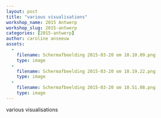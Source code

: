 ```yaml
---
layout: post
title: "various visualisations"
workshop_name: 2015 Antwerp
workshop_slug: 2015-antwerp
categories: [2015-antwerp]
author: caroline anseeuw
assets:
  -
    filename: Schermafbeelding 2015-03-20 om 10.10.09.png
    type: image
  -
    filename: Schermafbeelding 2015-03-20 om 10.19.22.png
    type: image
  -
    filename: Schermafbeelding 2015-03-20 om 10.51.08.png
    type: image
---
```

various visualisations
